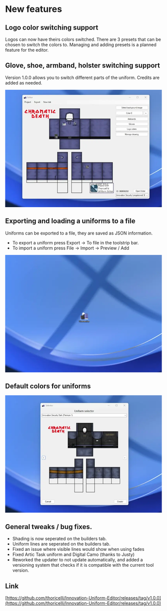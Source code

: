 # New features

## Logo color switching support

Logos can now have theirs colors switched.
There are 3 presets that can be chosen to switch the colors to.
Managing and adding presets is a planned feature for the editor.

## Glove, shoe, armband, holster switching support

Version 1.0.0 allows you to switch different parts of the uniform.
Credits are added as needed.

![Saving uniforms animated](./assets/blogs/editor/preview01.webp)

## Exporting and loading a uniforms to a file

Uniforms can be exported to a file, they are saved as JSON information.

- To export a uniform press Export -> To file in the toolstrip bar.
- To import a uniform press File -> Import -> Preview / Add

![Saving uniforms animated](./assets/blogs/editor/preview02.webp)

## Default colors for uniforms

![Saving uniforms animated](./assets/blogs/editor/preview03.webp)

## General tweaks / bug fixes.

- Shading is now seperated on the builders tab.
- Uniform lines are seperated on the builders tab.
- Fixed an issue where visible lines would show when using fades
- Fixed Artic Task uniform and Digital Camo (thanks to Justy)
- Reworked the updater to not update automatically, and added a versioning system that checks if it is compatible with the current tool version.

## Link

[https://github.com/thoricelli/Innovation-Uniform-Editor/releases/tag/v1.0.0](https://github.com/thoricelli/Innovation-Uniform-Editor/releases/tag/v1.0.0)

